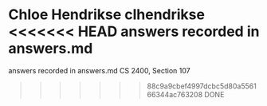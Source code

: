 Chloe Hendrikse
clhendrikse
<<<<<<< HEAD
answers recorded in answers.md
=======
answers recorded in answers.md
CS 2400, Section 107
>>>>>>> 88c9a9cbef4997dcbc5d80a556166344ac763208
DONE